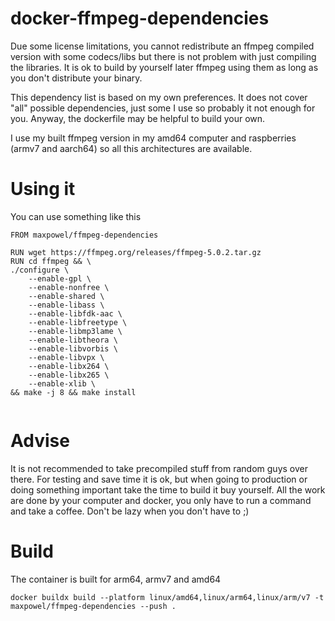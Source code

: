# docker-ffmpeg-dependencies

Due some license limitations, you cannot redistribute an ffmpeg compiled version with some codecs/libs but there is not problem with just compiling the libraries.
It is ok to build by yourself later ffmpeg using them as long as you don't distribute your binary.

This dependency list is based on my own preferences. It does not cover "all" possible dependencies, just some I use so probably it not enough for you. Anyway, the
dockerfile may be helpful to build your own.

I use my built ffmpeg version in my amd64 computer and raspberries (armv7 and aarch64) so all this architectures are available.

# Using it

You can use something like this

```
FROM maxpowel/ffmpeg-dependencies

RUN wget https://ffmpeg.org/releases/ffmpeg-5.0.2.tar.gz
RUN cd ffmpeg && \
./configure \
    --enable-gpl \
    --enable-nonfree \
    --enable-shared \
    --enable-libass \
    --enable-libfdk-aac \
    --enable-libfreetype \
    --enable-libmp3lame \
    --enable-libtheora \
    --enable-libvorbis \
    --enable-libvpx \
    --enable-libx264 \
    --enable-libx265 \
    --enable-xlib \
&& make -j 8 && make install


```

# Advise
It is not recommended to take precompiled stuff from random guys over there. For testing and save time it is ok, but when going to production
or doing something important take the time to build it buy yourself. All the work are done by your computer and docker, you only have to run a command and
take a coffee. Don't be lazy when you don't have to ;)


#  Build

The container is built for arm64, armv7 and amd64
```
docker buildx build --platform linux/amd64,linux/arm64,linux/arm/v7 -t maxpowel/ffmpeg-dependencies --push .
```
